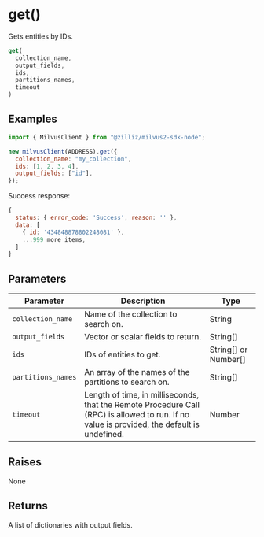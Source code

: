 # get()

Gets entities by IDs.

```javascript
get(
  collection_name,
  output_fields,
  ids,
  partitions_names,
  timeout
)
```

## Examples

```javascript
import { MilvusClient } from "@zilliz/milvus2-sdk-node";

new milvusClient(ADDRESS).get({
  collection_name: "my_collection",
  ids: [1, 2, 3, 4],
  output_fields: ["id"],
});
```

Success response:

```javascript
{
  status: { error_code: 'Success', reason: '' },
  data: [
    { id: '434848878802248081' },
    ...999 more items,
  ]
}
```

## Parameters

| Parameter        | Description                                                                                                                                                                       | Type                 |
| ----------------- | --------------------------------------------------------------------------------------------------------------------------------------------------------------------------------- | -------------------- |
| `collection_name`   | Name of the collection to search on.                                                                                                                                               | String               |
| `output_fields`     | Vector or scalar fields to return.                                                                                                                                            | String[]             |
| `ids`               | IDs of entities to get.                                                                                                                                                                          | String[] or Number[] |
| `partitions_names` | An array of the names of the partitions to search on.                                                                                                                             | String[]             |
| `timeout`          | Length of time, in milliseconds, that the Remote Procedure Call (RPC) is allowed to run. If no value is provided, the default is undefined. | Number               |

## Raises

None

## Returns

A list of dictionaries with output fields.